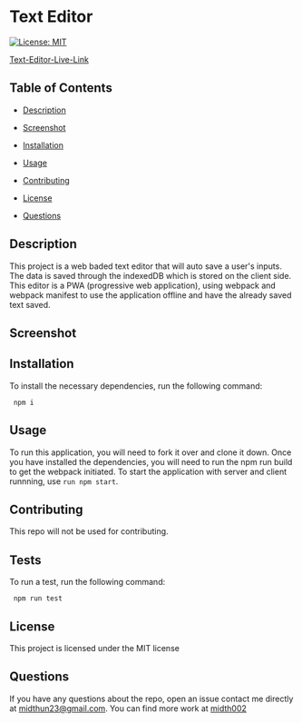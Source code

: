   # Text Editor

   [![License: MIT](https://img.shields.io/badge/License-MIT-yellow.svg)](https://opensource.org/licenses/MIT)

   [Text-Editor-Live-Link]()
  
  ## Table of Contents 

  * [Description](#description)

  * [Screenshot](#screenshot)
  
  * [Installation](#installation)
  
  * [Usage](#usage)
  
  * [Contributing](#contributing)

  * [License](#license)

  * [Questions](#questions)

  ## Description

  This project is a web baded text editor that will auto save a user's inputs. The data is saved through the indexedDB which is stored on the client side. This editor is a PWA (progressive web application), using webpack and webpack manifest to use the application offline and have the already saved text saved.

  ## Screenshot
  
  ## Installation 

  To install the necessary dependencies, run the following command:
  
  ```Dependencies
   npm i
  ```  
  ## Usage

  To run this application, you will need to fork it over and clone it down. Once you have installed the dependencies, you will need to run the npm run build to get the webpack initiated. To start the application with server and client runnning, use `run npm start`.
  
  ## Contributing

  This repo will not be used for contributing. 
  
  ## Tests
  
  To run a test, run the following command: 

  ```tests
   npm run test
  ```
  ## License

  This project is licensed under the MIT license 

  ## Questions
  
  If you have any questions about the repo, open an issue contact me directly at [midthun23@gmail.com](mailto:midthun23@gmail.com). You can find more work at [midth002](https://github.com/midth002)
  